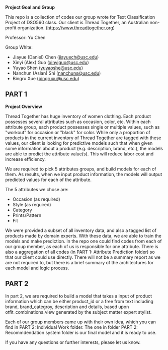 **Project Goal and Group**

This repo is a collection of codes our group wrote for Text Classification Project of DSO560 class. Our client is Thread Together, an Australian non-profit organization. (https://www.threadtogether.org)

Professor: Yu Chen

Group White:

- Jiayue (Daniel) Chen (jiayuech@usc.edu)
- Xinyi (Alex) Guo (xinyiguo@usc.edu)
- Yuyao Shen (yuyaoshe@usc.edu)
- Nanchun (Aslan) Shi (nanchuns@usc.edu)
- Bingru Xue (bingruxu@usc.edu)
## PART 1
**Project Overview**

Thread Together has huge inventory of women clothing. Each product possesses several attributes such as occasion, color, etc. Within each attribute group, each product possesses single or multiple values, such as "workout" for occasion or "black" for color. While only a proportion of products in the current inventory of Thread Together are tagged with these values, our client is looking for predictive models such that when given some information about a product (e.g. description, brand, etc.), the models are able to predict the attribute value(s). This will reduce labor cost and increase efficiency. 

We are required to pick 5 attributes groups, and build models for each of them. As results, when we input product information, the models will output predicted values for each of the attribute. 

The 5 attributes we chose are:

- Occasion (as required)
- Style (as required)
- Category
- Prints/Pattern
- Fit

We were provided a subset of all inventory data, and also a tagged list of products made by domain experts. With these data, we are able to train the models and make prediction. In the repo one could find codes from each of our group member, as each of us is responsible for one attribute. There is also a aggregation of all codes (in PART 1: Attribute Prediction folder) so that our client could use directly. There will not be a summary report as we are not required to, but there is a brief summary of the architectures for each model and logic process.

## PART 2
In part 2, we are required to build a model that takes a input of product information which can be either product_id or a free from text including brand, brand_categroy, description and details, based upon otfit_combinations_view generated by the subject matter expert stylist.

Each of our group members came up with their own idea, which you can find in PART 2: Individual Work folder. The one in folder PART 2: Recommdendation system folder is our final model and it is ready to use.


If you have any questions or further interests, please let us know.
